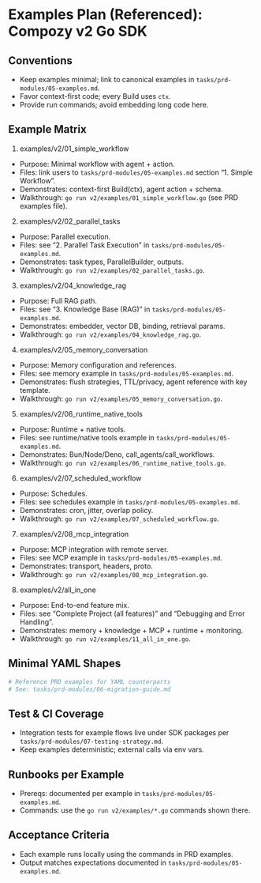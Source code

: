 # Examples Plan (Referenced): Compozy v2 Go SDK

## Conventions

- Keep examples minimal; link to canonical examples in `tasks/prd-modules/05-examples.md`.
- Favor context-first code; every Build uses `ctx`.
- Provide run commands; avoid embedding long code here.

## Example Matrix

1. examples/v2/01_simple_workflow
- Purpose: Minimal workflow with agent + action.
- Files: link users to `tasks/prd-modules/05-examples.md` section “1. Simple Workflow”.
- Demonstrates: context-first Build(ctx), agent action + schema.
- Walkthrough: `go run v2/examples/01_simple_workflow.go` (see PRD examples file).

2. examples/v2/02_parallel_tasks
- Purpose: Parallel execution.
- Files: see “2. Parallel Task Execution” in `tasks/prd-modules/05-examples.md`.
- Demonstrates: task types, ParallelBuilder, outputs.
- Walkthrough: `go run v2/examples/02_parallel_tasks.go`.

3. examples/v2/04_knowledge_rag
- Purpose: Full RAG path.
- Files: see “3. Knowledge Base (RAG)” in `tasks/prd-modules/05-examples.md`.
- Demonstrates: embedder, vector DB, binding, retrieval params.
- Walkthrough: `go run v2/examples/04_knowledge_rag.go`.

4. examples/v2/05_memory_conversation
- Purpose: Memory configuration and references.
- Files: see memory example in `tasks/prd-modules/05-examples.md`.
- Demonstrates: flush strategies, TTL/privacy, agent reference with key template.
- Walkthrough: `go run v2/examples/05_memory_conversation.go`.

5. examples/v2/06_runtime_native_tools
- Purpose: Runtime + native tools.
- Files: see runtime/native tools example in `tasks/prd-modules/05-examples.md`.
- Demonstrates: Bun/Node/Deno, call_agents/call_workflows.
- Walkthrough: `go run v2/examples/06_runtime_native_tools.go`.

6. examples/v2/07_scheduled_workflow
- Purpose: Schedules.
- Files: see schedules example in `tasks/prd-modules/05-examples.md`.
- Demonstrates: cron, jitter, overlap policy.
- Walkthrough: `go run v2/examples/07_scheduled_workflow.go`.

7. examples/v2/08_mcp_integration
- Purpose: MCP integration with remote server.
- Files: see MCP example in `tasks/prd-modules/05-examples.md`.
- Demonstrates: transport, headers, proto.
- Walkthrough: `go run v2/examples/08_mcp_integration.go`.

8. examples/v2/all_in_one
- Purpose: End-to-end feature mix.
- Files: see “Complete Project (all features)” and “Debugging and Error Handling”.
- Demonstrates: memory + knowledge + MCP + runtime + monitoring.
- Walkthrough: `go run v2/examples/11_all_in_one.go`.

## Minimal YAML Shapes

```yaml
# Reference PRD examples for YAML counterparts
# See: tasks/prd-modules/06-migration-guide.md
```

## Test & CI Coverage

- Integration tests for example flows live under SDK packages per `tasks/prd-modules/07-testing-strategy.md`.
- Keep examples deterministic; external calls via env vars.

## Runbooks per Example

- Prereqs: documented per example in `tasks/prd-modules/05-examples.md`.
- Commands: use the `go run v2/examples/*.go` commands shown there.

## Acceptance Criteria

- Each example runs locally using the commands in PRD examples.
- Output matches expectations documented in `tasks/prd-modules/05-examples.md`.
